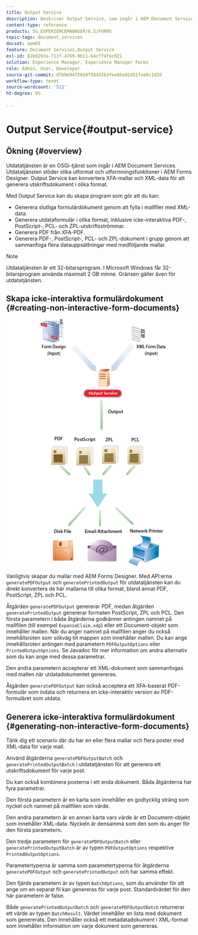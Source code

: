 ```yaml
---
title: Output Service
description: Beskriver Output Service, som ingår i AEM Document Services
content-type: reference
products: SG_EXPERIENCEMANAGER/6.5/FORMS
topic-tags: document_services
docset: aem65
feature: Document Services,Output Service
exl-id: 82b0293a-711f-4769-9b11-b4cff4fec021
solution: Experience Manager, Experience Manager Forms
role: Admin, User, Developer
source-git-commit: d7b9e947503df58435b3fee85a92d51fae8c1d2d
workflow-type: tm+mt
source-wordcount: '511'
ht-degree: 0%

---
```


# Output Service{#output-service}

## Ökning {#overview}

Utdatatjänsten är en OSGi-tjänst som ingår i AEM Document Services. Utdatatjänsten stöder olika utformat och utformningsfunktioner i AEM Forms Designer. Output Service kan konvertera XFA-mallar och XML-data för att generera utskriftsdokument i olika format.

Med Output Service kan du skapa program som gör att du kan:

* Generera slutliga formulärdokument genom att fylla i mallfiler med XML-data.
* Generera utdataformulär i olika format, inklusive icke-interaktiva PDF-, PostScript-, PCL- och ZPL-utskriftsströmmar.
* Generera PDF från XFA-PDF.
* Generera PDF-, PostScript-, PCL- och ZPL-dokument i grupp genom att sammanfoga flera datauppsättningar med medföljande mallar.

>[!NOTE]
>
>Utdatatjänsten är ett 32-bitarsprogram. I Microsoft Windows får 32-bitarsprogram använda maximalt 2 GB minne. Gränsen gäller även för utdatatjänsten.

## Skapa icke-interaktiva formulärdokument {#creating-non-interactive-form-documents}

![använder output_modified](assets/usingoutput_modified.png)

Vanligtvis skapar du mallar med AEM Forms Designer. Med API:erna `generatePDFOutput` och `generatePrintedOutput` för utdatatjänsten kan du direkt konvertera de här mallarna till olika format, bland annat PDF, PostScript, ZPL och PCL.

Åtgärden `generatePDFOutput` genererar PDF, medan åtgärden `generatePrintedOutput` genererar formaten PostScript, ZPL och PCL. Den första parametern i båda åtgärderna godkänner antingen namnet på mallfilen (till exempel `ExpenseClaim.xdp`) eller ett Document-objekt som innehåller mallen. När du anger namnet på mallfilen anger du också innehållsroten som sökväg till mappen som innehåller mallen. Du kan ange innehållsroten antingen med parametern `PDFOutputOptions` eller `PrintedOutputOptions`. Se Javadoc för mer information om andra alternativ som du kan ange med dessa parametrar.

Den andra parametern accepterar ett XML-dokument som sammanfogas med mallen när utdatadokumentet genereras.

Åtgärden `generatePDFOutput` kan också acceptera ett XFA-baserat PDF-formulär som indata och returnera en icke-interaktiv version av PDF-formuläret som utdata.

## Generera icke-interaktiva formulärdokument {#generating-non-interactive-form-documents}

Tänk dig ett scenario där du har en eller flera mallar och flera poster med XML-data för varje mall.

Använd åtgärderna `generatePDFOutputBatch` och `generatePrintedOutputBatch` i utdatatjänsten för att generera ett utskriftsdokument för varje post.

Du kan också kombinera posterna i ett enda dokument. Båda åtgärderna har fyra parametrar.

Den första parametern är en karta som innehåller en godtycklig sträng som nyckel och namnet på mallfilen som värde.

Den andra parametern är en annan karta vars värde är ett Document-objekt som innehåller XML-data. Nyckeln är densamma som den som du anger för den första parametern.

Den tredje parametern för `generatePDFOutputBatch` eller `generatePrintedOutputBatch` är av typen `PDFOutputOptions` respektive `PrintedOutputOptions`.

Parametertyperna är samma som parametertyperna för åtgärderna `generatePDFOutput` och `generatePrintedOutput` och har samma effekt.

Den fjärde parametern är av typen `BatchOptions`, som du använder för att ange om en separat fil kan genereras för varje post. Standardvärdet för den här parametern är false.

Både `generatePrintedOutputBatch` och `generatePDFOutputBatch` returnerar ett värde av typen `BatchResult`. Värdet innehåller en lista med dokument som genererats. Den innehåller också ett metadatadokument i XML-format som innehåller information om varje dokument som genereras.
